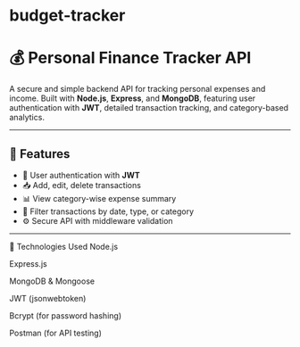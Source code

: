 # budget-tracker
# 💰 Personal Finance Tracker API

A secure and simple backend API for tracking personal expenses and income. Built with **Node.js**, **Express**, and **MongoDB**, featuring user authentication with **JWT**, detailed transaction tracking, and category-based analytics.

---

## 🚀 Features

- 🔐 User authentication with **JWT**
- 📥 Add, edit, delete transactions
- 📊 View category-wise expense summary
- 🧾 Filter transactions by date, type, or category
- ⚙️ Secure API with middleware validation

---

📌 Technologies Used
Node.js

Express.js

MongoDB & Mongoose

JWT (jsonwebtoken)

Bcrypt (for password hashing)

Postman (for API testing)
